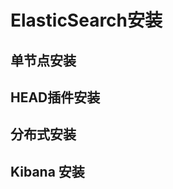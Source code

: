 
#  ElasticSearch安装 

<!-- 
ElasticSearch 从安装开始 
https://mp.weixin.qq.com/s/QnBqoaptV5-xKIpOBKSfHQ

-->

## 单节点安装  


## HEAD插件安装

## 分布式安装  

## Kibana 安装


